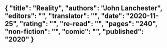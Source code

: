{
 "title": "Reality",
 "authors": "John Lanchester",
 "editors": "",
 "translator": "",
 "date": "2020-11-25",
 "rating": "",
 "re-read": "",
 "pages": "240",
 "non-fiction": "",
 "comic": "",
 "published": "2020"
}
---

